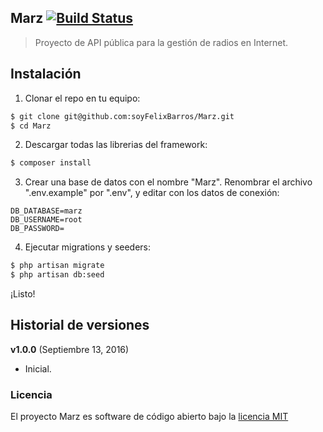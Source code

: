 ## Marz [![Build Status](https://travis-ci.org/soyFelixBarros/Marz.svg?branch=master)](https://travis-ci.org/soyFelixBarros/Marz)

> Proyecto de API pública para la gestión de radios en Internet.

## Instalación
1) Clonar el repo en tu equipo:
```sh
$ git clone git@github.com:soyFelixBarros/Marz.git
$ cd Marz
```
2) Descargar todas las librerias del framework:
```sh
$ composer install
```
3) Crear una base de datos con el nombre "Marz". Renombrar el archivo ".env.example" por ".env", y editar con los datos de conexión:
```
DB_DATABASE=marz
DB_USERNAME=root
DB_PASSWORD=
```
4) Ejecutar migrations y seeders:
```sh
$ php artisan migrate
$ php artisan db:seed
```
¡Listo!

## Historial de versiones

**v1.0.0** (Septiembre 13, 2016)
* Inicial.

### Licencia

El proyecto Marz es software de código abierto bajo la [licencia MIT](http://opensource.org/licenses/MIT)
